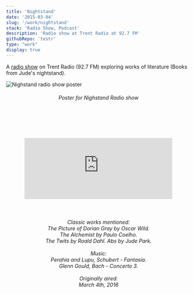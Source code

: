 ```yaml
---
title: 'Nightstand'
date: '2015-03-04'
slug: '/work/nightstand'
stack: 'Radio Show, Podcast'
description: 'Radio show at Trent Radio at 92.7 FM'
githubRepo: 'testr'
type: "work"  
display: true
---
```


A [radio show](https://soundcloud.com/judepark/theselfieofdoriangray) on Trent Radio (92.7 FM) exploring works of literature (Books from Jude's nightstand).

![Nighstand radio show poster](https://64.media.tumblr.com/8a15dd1f0d9c0e4f5f5dfd94ce18ed78/899bcb1f25722cb4-12/s2048x3072/af983e735606703f739b39fd649802695c09436b.pnj)

<h6><div style="text-align: center;">
  Poster for Nighstand Radio show
</div></h6>
<br/>
<br/>
<br/>
<br/>

<div style="display: flex; justify-content: center;">
    <iframe width="80%" height="166" scrolling="no" frameborder="no" allow="autoplay" src="https://w.soundcloud.com/player/?url=https%3A//api.soundcloud.com/tracks/250930450&color=%23ffcc00&auto_play=false&hide_related=false&show_comments=true&show_user=true&show_reposts=false&show_teaser=true"></iframe>
</div>
<br/>
<br/>
<h6><div style="text-align: center;">
    Classic works mentioned:
    <br/>
    The Picture of Dorian Gray by Oscar Wild.
    <br/>
    The Alchemist by Paulo Coelho.
    <br/>
    The Twits by Roald Dahl. Abs by Jude Park.
    <br/>
    <br/>
    Music:
    <br/>
    Perahia and Lupu, Schubert - Fantasia.
    <br/>
    Glenn Gould, Bach - Concerto 3.
    <br/>
    <br/>
    Originally aired:
    <br/>
    March 4th, 2016
</div></h6>
<br/>
<br/>
<br/>




